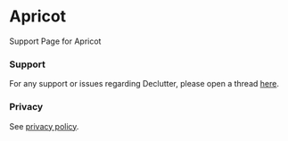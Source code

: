 # Apricot
Support Page for Apricot

### Support

For any support or issues regarding Declutter, please open a thread [here](https://github.com/brandonlee503/ApricotInfo/issues).

### Privacy

See [privacy policy](Privacy.md).
